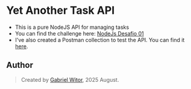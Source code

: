 # Yet Another Task API

- This is a pure NodeJS API for managing tasks
- You can find the challenge here: [NodeJs Desafio 01](https://efficient-sloth-d85.notion.site/Desafio-01-2d48608f47644519a408b438b52d913f)
- I've also created a Postman collection to test the API. You can find it [here](https://www.postman.com/planetary-capsule-555446/workspace/yata/collection/33747709-740ab1ac-8df2-44d7-aa52-87edb04b3d1c?action=share&creator=33747709).
## Author
> Created by [Gabriel Witor](https://github.com/gabrielwitor), 2025 August.